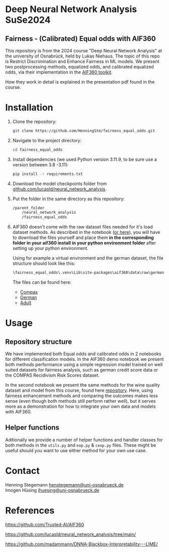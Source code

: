 # Deep Neural Network Analysis SuSe2024
## Fairness - (Calibrated) Equal odds with AIF360
This repository is from the 2024 course "Deep Neural Network Analysis" at the university of Osnabrück, held by Lukas Niehaus.
The topic of this repo is Restrict Discrimination and Enhance Fairness in ML models.
We present two postprocessing methods, equalized odds, and calibrated equalized odds, via their implementation in the [AIF360 toolkit](https://github.com/Trusted-AI/AIF360).

How they work in detail is explained in the presentation pdf found in the course.

# Installation
1. Clone the repository:

   ```bash
   git clone https://github.com/HenningSte/fairness_equal_odds.git
   ```

2. Navigate to the project directory:
   ```bash
   cd fairness_equal_odds
   ```

3. Install dependencies (we used Python version 3.11.9, to be sure use a version between 3.8 -3.11):

    ```bash
    pip install -r requirements.txt
    ```
    
        
4. Download the model checkpoints folder from [github.com/lucasld/neural_network_analysis](https://github.com/lucasld/neural_network_analysis/tree/main/).

5. Put the folder in the same directory as this repository:

    ```bash
    /parent_folder
        /neural_network_analysis
        /fairness_equal_odds
    ```

6. AIF360 doesn't come with the raw dataset files needed for it's load dataset methods. As described in the notebook ([or here](https://github.com/Trusted-AI/AIF360/blob/main/aif360/data/README.md)), you will have to download the files yourself and place them **in the corresponding folder in your aif360 install in your python environment folder** after setting up your python environment. 

    Using for example a virtual environment and the german dataset, the file structure should look like this:

    ```bash
    \fairness_equal_odds\.venv\Lib\site-packages\aif360\data\raw\german\german.data
    ```

    The files can be found here:
    - [Compas](https://github.com/propublica/compas-analysis/blob/master/compas-scores-two-years.csv)
    - [German](https://archive.ics.uci.edu/dataset/144/statlog+german+credit+data)
    - [Adult](https://archive.ics.uci.edu/dataset/2/adult)


# Usage
## Repository structure
We have implemented both Equal odds and calibrated odds in 2 notebooks for different classification models. In the AIF360 demo notebook we present both methods performance using a simple regression model trained on well suited datasets for fairness analysis, such as german credit score data or the COMPAS Recidivism Risk Scores dataset. 

In the second notebook we present the same methods for the wine quality dataset and model from this course, found here [repository](https://github.com/lucasld/neural_network_analysis/tree/main/). Here, using fairness enhancement methods and comparing the outcomes makes less sense (even though both methods still perform rather well), but it serves more as a demonstration for how to integrate your own data and models with AIF360.

## Helper functions
Aditionally we provide a number of helper functions and handler classes for both methods in the `utils.py` and `eop.py` & `ceop.py` files. These might be useful should you want to use either method for your own use case.

# Contact
Henning Stegemann <henstegemann@uni-osnabrueck.de>  
Imogen Hüsing <ihuesing@uni-osnabrueck.de>

# References
https://github.com/Trusted-AI/AIF360

https://github.com/lucasld/neural_network_analysis/tree/main/

https://github.com/madammann/DNNA-Blackbox-Interpretability---LIME/